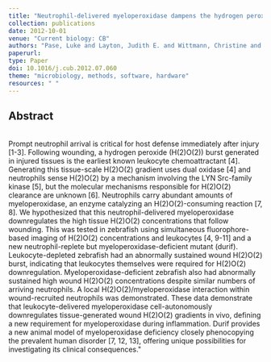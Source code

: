 ```yaml
---
title: "Neutrophil-delivered myeloperoxidase dampens the hydrogen peroxide burst after tissue wounding in zebrafish"
collection: publications
date: 2012-10-01
venue: "Current biology: CB"
authors: "Pase, Luke and Layton, Judith E. and Wittmann, Christine and Ellett, Felix and Nowell, Cameron J. and Reyes-Aldasoro, Constantino Carlos and Varma, Sony and Rogers, Kelly L. and Hall, Chris J. and Keightley, M. Cristina and Crosier, Philip S. and Grabher, Clemens and Heath, Joan K. and Renshaw, Stephen A. and Lieschke, Graham J."
paperurl:
type: Paper
doi: 10.1016/j.cub.2012.07.060
theme: "microbiology, methods, software, hardware"
resources: " "
---
```

<h2> Abstract </h2>  <br> Prompt neutrophil arrival is critical for host defense immediately after injury [1-3]. Following wounding, a hydrogen peroxide (H(2)O(2)) burst generated in injured tissues is the earliest known leukocyte chemoattractant [4]. Generating this tissue-scale H(2)O(2) gradient uses dual oxidase [4] and neutrophils sense H(2)O(2) by a mechanism involving the LYN Src-family kinase [5], but the molecular mechanisms responsible for H(2)O(2) clearance are unknown [6]. Neutrophils carry abundant amounts of myeloperoxidase, an enzyme catalyzing an H(2)O(2)-consuming reaction [7, 8]. We hypothesized that this neutrophil-delivered myeloperoxidase downregulates the high tissue H(2)O(2) concentrations that follow wounding. This was tested in zebrafish using simultaneous fluorophore-based imaging of H(2)O(2) concentrations and leukocytes [4, 9-11] and a new neutrophil-replete but myeloperoxidase-deficient mutant (durif). Leukocyte-depleted zebrafish had an abnormally sustained wound H(2)O(2) burst, indicating that leukocytes themselves were required for H(2)O(2) downregulation. Myeloperoxidase-deficient zebrafish also had abnormally sustained high wound H(2)O(2) concentrations despite similar numbers of arriving neutrophils. A local H(2)O(2)/myeloperoxidase interaction within wound-recruited neutrophils was demonstrated. These data demonstrate that leukocyte-delivered myeloperoxidase cell-autonomously downregulates tissue-generated wound H(2)O(2) gradients in vivo, defining a new requirement for myeloperoxidase during inflammation. Durif provides a new animal model of myeloperoxidase deficiency closely phenocopying the prevalent human disorder [7, 12, 13], offering unique possibilities for investigating its clinical consequences."
